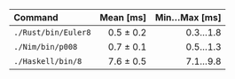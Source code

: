 | Command | Mean [ms] | Min…Max [ms] |
|:---|---:|---:|
| `./Rust/bin/Euler8` | 0.5 ± 0.2 | 0.3…1.8 |
| `./Nim/bin/p008` | 0.7 ± 0.1 | 0.5…1.3 |
| `./Haskell/bin/8` | 7.6 ± 0.5 | 7.1…9.8 |
